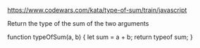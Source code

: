 https://www.codewars.com/kata/type-of-sum/train/javascript

Return the type of the sum of the two arguments

function typeOfSum(a, b) {
  let sum = a + b;
  return typeof sum;
}